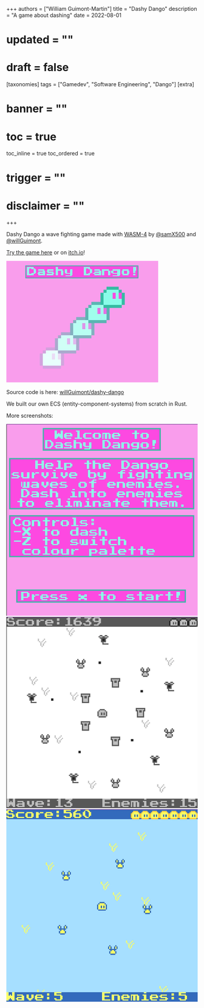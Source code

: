 +++
authors = ["William Guimont-Martin"]
title = "Dashy Dango"
description = "A game about dashing"
date = 2022-08-01
# updated = ""
# draft = false
[taxonomies]
tags = ["Gamedev", "Software Engineering", "Dango"]
[extra]
# banner = ""
# toc = true
toc_inline = true
toc_ordered = true
# trigger = ""
# disclaimer = ""
+++

Dashy Dango a wave fighting game made with <a class="external" href="https://wasm4.org/" target="_blank">WASM-4</a> by <a class="external" href="https://github.com/samX500" target="_blank">@samX500</a> and <a class="external" href="https://github.com/willGuimont" target="_blank">@willGuimont</a>.

<a class="external" href="https://willguimont.github.io/dashy-dango/" target="_blank">Try the game here</a> or on <a class="external" href="https://willguimont.itch.io/dashy-dango" target="_blank">itch.io</a>!

![dash dango](DashyDangolong.webp)

Source code is here: <a class="external" href="https://github.com/willGuimont/dashy-dango" target="_blank">willGuimont/dashy-dango</a>

We built our own ECS (entity-component-systems) from scratch in Rust.

More screenshots:

![screenshot 1](dashy_1.webp)
![screenshot 2](dashy_2.webp)
![screenshot 3](dashy_3.webp)
